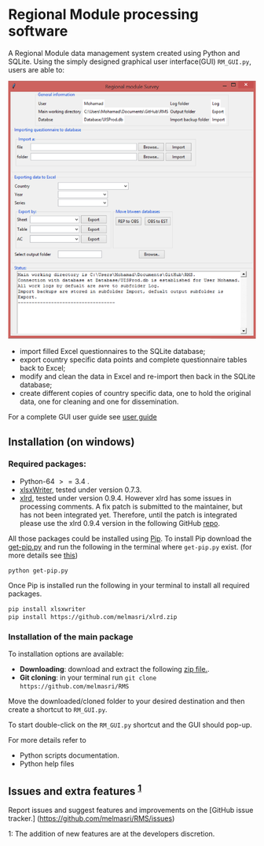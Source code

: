 # Regional Module processing software
A Regional Module data management system created using Python and SQLite. Using the simply designed graphical user interface(GUI) `RM_GUI.py`, users are able to:


![](Documentation/img/RM_GUI.png "Regional model user interface")

* import filled Excel questionnaires to the SQLite database;
* export country specific data points and complete questionnaire tables back to Excel;
* modify and clean the data in Excel and re-import then back in the SQLite database;
* create different copies of country specific data, one to hold the original data, one for cleaning and one for dissemination.

For a complete GUI user guide see [user guide](Documentation/User_guide.html)


## Installation (on windows)
### Required packages:

* Python-64 $>=3.4$ . 
* [xlsxWriter](https://xlsxwriter.readthedocs.org/), tested under version 0.7.3.
* [xlrd](https://pypi.python.org/pypi/xlrd), tested under version 0.9.4. However
  xlrd has some issues in processing comments. A fix patch is submitted to the maintainer, but has not been integrated yet. Therefore, until the patch is integrated please use the xlrd 0.9.4 version in the following GitHub [repo](https://github.com/python-excel/xlrd).

All those packages could be installed using [Pip](https://pypi.python.org/pypi/pip). To install Pip download the [get-pip.py](get-pip.py) and run the following in the terminal where `get-pip.py` exist. (for more details see [this](https://pip.pypa.io/en/stable/installing.html#install-pip))

```
python get-pip.py
```
Once Pip is installed run the following in your terminal to install all required packages.

```
pip install xlsxwriter
pip install https://github.com/melmasri/xlrd.zip
```

### Installation of the main package
To installation options are available:

* **Downloading**: download and extract the following [zip file.](https://github.com/melmasri/RMS/archive/master.zip).
* **Git cloning**: in your terminal run `git clone https://github.com/melmasri/RMS`

Move the downloaded/cloned folder to your desired destination and then create a shortcut to `RM_GUI.py`.

To start double-click on the `RM_GUI.py` shortcut and the GUI should pop-up.

For more details refer to
* Python scripts documentation.
* Python help files

## Issues and extra features <sup>[1](#myfootnote1)</sup>
Report issues and suggest features and improvements on the [GitHub issue tracker.]
(https://github.com/melmasri/RMS/issues)


<a name="myfootnote1">1</a>: The addition of new features are at the developers discretion.




